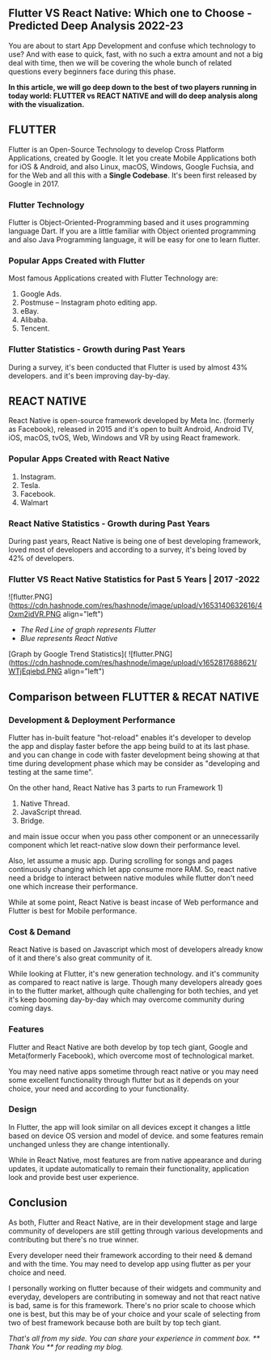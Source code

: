 ## Flutter VS React Native: Which one to Choose - Predicted Deep Analysis 2022-23

You are about to start App Development and confuse which technology to use? And with ease to quick, fast, with no such a extra amount and not a big deal with time, then we will be covering the whole bunch of related questions every beginners face during this phase.

**In this article, we will go deep down to the best of two players running in today world: FLUTTER vs REACT NATIVE and will do deep analysis along with the visualization.**

## FLUTTER
Flutter is an Open-Source Technology to develop Cross Platform Applications, created by Google. It let you create Mobile Applications both for iOS & Android, and also Linux, macOS, Windows, Google Fuchsia, and for the Web and all this with a **Single Codebase**. It's been first released by Google in 2017.

### Flutter Technology
Flutter is Object-Oriented-Programming based and it uses programming language Dart. If you are a little familiar with Object oriented programming and also Java Programming language, it will be easy for one to learn flutter.

### Popular Apps Created with Flutter
Most famous Applications created with Flutter Technology are:                                                                
1. Google Ads.
2. Postmuse – Instagram photo editing app.
3. eBay.
4. Alibaba.
5. Tencent.

### Flutter Statistics - Growth during Past Years
During a survey, it's been conducted that Flutter is used by almost 43% developers. and it's been improving day-by-day.

## REACT NATIVE
React Native is open-source framework developed by Meta Inc. (formerly as Facebook), released in 2015 and it's open to built Android, Android TV, iOS, macOS, tvOS, Web, Windows and VR by using React framework.

### Popular Apps Created with React Native

1.  Instagram.
1. Tesla.
1. Facebook.
1. Walmart

### React Native Statistics - Growth during Past Years
During past years, React Native is being one of best developing framework, loved most of developers and according to a survey, it's being loved by 42% of developers.

### Flutter VS React Native Statistics for Past 5 Years | 2017 -2022

![flutter.PNG](https://cdn.hashnode.com/res/hashnode/image/upload/v1653140632616/4Oxm2idVR.PNG align="left")

- *The Red Line of graph represents Flutter* 
- *Blue represents React Native*

[Graph by Google Trend Statistics](
![flutter.PNG](https://cdn.hashnode.com/res/hashnode/image/upload/v1652817688621/WTjEqiebd.PNG align="left")

## Comparison between FLUTTER & RECAT NATIVE
### Development & Deployment Performance 
Flutter has in-built feature "hot-reload" enables it's developer to develop the app and display faster before the app being build to at its last phase. and you can change in code with faster development being showing at that time during development phase which may be consider as "developing and testing at the same time". 

On the other hand, React Native has 3 parts to run Framework 1) 
1. Native Thread.
1. JavaScript thread.
1. Bridge.

and main issue occur when you pass other component or an unnecessarily component which let react-native slow down their performance level.

Also, let assume a music app. During scrolling for songs and pages continuously changing which let app consume more RAM. So, react native need a bridge to interact between native modules while flutter don't need one which increase their performance.

While at some point, React Native is beast incase of Web performance and Flutter is best for Mobile performance.
### Cost & Demand
React Native is based on Javascript which most of developers already know of it and there's also great community of it.

While looking at Flutter, it's new generation technology. and it's community as compared to react native is large. Though many developers already goes in to the flutter market, although quite challenging for both techies, and yet it's keep booming day-by-day which may overcome community during coming days.

### Features
Flutter and React Native are both develop by top tech giant, Google and Meta(formerly Facebook), which overcome most of technological market.

You may need native apps sometime through react native or you may need some excellent functionality through flutter but as it depends on your choice, your need and according to your functionality.

### Design
In Flutter, the app will look similar on all devices except it changes a little based on device OS version and model of device. and some features remain unchanged unless they are change intentionally. 

While in React Native, most features are from native appearance and during updates, it update automatically to remain their functionality, application look and provide best user experience.

## Conclusion
As both, Flutter and React Native, are in their development stage and large community of developers are still getting through various developments and contributing but there's no true winner.

Every developer need their framework according to their need & demand and with the time. You may need to develop app using flutter as per your choice and need. 

I personally working on flutter because of their widgets and community and everyday, developers are contributing in someway and not that react native is bad, same is for this framework. There's no prior scale to choose which one is best, but this may be of your choice and your scale of selecting from two of best framework because both are built by top tech giant.


*That's all from my side. You can share your experience in comment box. ** Thank You ** for reading my blog.* 